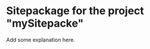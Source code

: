Sitepackage for the project "mySitepacke"
==============================================================

Add some explanation here.
